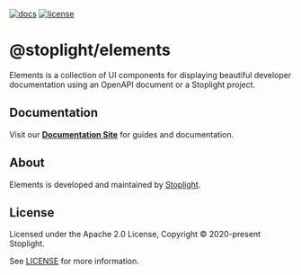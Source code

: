 [![docs](https://img.shields.io/badge/API%20Docs-site-green.svg?style=flat-square)](https://meta.stoplight.io/docs/elements)
[![license](https://img.shields.io/npm/l/@stoplight/elements?style=flat-square)](./LICENSE)

# @stoplight/elements

Elements is a collection of UI components for displaying beautiful developer documentation using an OpenAPI document or a Stoplight project.

## Documentation

Visit our **[Documentation Site](https://meta.stoplight.io/docs/elements)** for guides and documentation.

## About

Elements is developed and maintained by [Stoplight](https://stoplight.io).

## License

Licensed under the Apache 2.0 License, Copyright © 2020-present Stoplight.

See [LICENSE](LICENSE) for more information.
